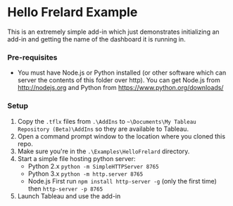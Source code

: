 # Hello Frelard Example

This is an extremely simple add-in which just demonstrates initializing an add-in and getting the name of the dashboard it is running in.

### Pre-requisites
* You must have Node.js or Python installed (or other software which can server the contents of this folder over http). You can get Node.js from http://nodejs.org and Python from https://www.python.org/downloads/

### Setup
1. Copy the `.tflx` files from `.\AddIns` to `~\Documents\My Tableau Repository (Beta)\AddIns` so they are available to Tableau.
2. Open a command prompt window to the location where you cloned this repo.
3. Make sure you're in the `.\Examples\HelloFrelard` directory.
4. Start a simple file hosting python server:
	* Python 2.x `python -m SimpleHTTPServer 8765`
	* Python 3.x `python -m http.server 8765`
	* Node.js First run `npm install http-server -g` (only the first time) then `http-server -p 8765`
5. Launch Tableau and use the add-in
